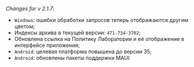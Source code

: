 _Changes for v 2.1.7_:
- `Windows`: ошибки обработки запросов теперь отображаются другим цветом;
- Индексы архива в текущей версии: `471-734-3702`;
- Обновлена ссылка на Политику Лаборатории и её отображение в интерфейсе приложения;
- `Android`: целевая платформа повышена до версии 35;
- `Android`: обновлены пакеты поддержки MAUI
